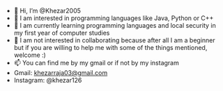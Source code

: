 - 👋 Hi, I’m @Khezar2005
- 👀  I am interested in programming languages ​​like Java, Python or C++
- 🌱  I am currently learning programming languages ​​and local security in my first year of computer studies
- 💞️  I am not interested in collaborating because after all I am a beginner but if you are willing to help me with some of the things mentioned, welcome :)
- 📫  You can find me by my gmail or if not by my instagram
- Gmail: khezarraja03@gmail.com
- Instagram: @khezar126
